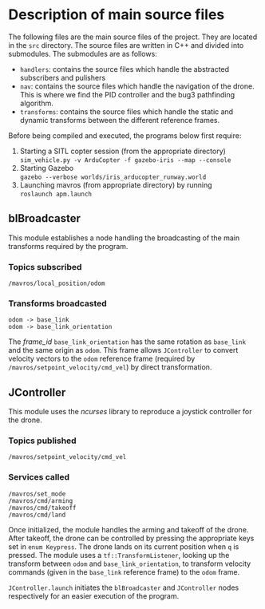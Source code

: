 # Description of main source files

The following files are the main source files of the project. They are located in the `src` directory.
The source files are written in C++ and divided into submodules. The submodules are as follows:

- `handlers`: contains the source files which handle the abstracted subscribers and pulishers
- `nav`: contains the source files which handle the navigation of the drone. This is where we find the PID controller and the bug3 pathfinding algorithm.
- `transforms`: contains the source files which handle the static and dynamic transforms between the different reference frames.


Before being compiled and executed, the programs below first require:
1. Starting a SITL copter session (from the appropriate directory)\
    `sim_vehicle.py -v ArduCopter -f gazebo-iris --map --console`
2. Starting Gazebo\
    `gazebo --verbose worlds/iris_arducopter_runway.world`
3. Launching mavros (from appropriate directory) by running\
    `roslaunch apm.launch`


## blBroadcaster

This module establishes a node handling the broadcasting of the main transforms required by the program. 

### Topics subscribed
    /mavros/local_position/odom

### Transforms broadcasted
    odom -> base_link
    odom -> base_link_orientation

The *frame_id* `base_link_orientation` has the same rotation as `base_link` and the same origin as `odom`. This frame allows `JController` to convert velocity vectors to the `odom` reference frame (required by `/mavros/setpoint_velocity/cmd_vel`) by direct transformation. 


## JController

This module uses the *ncurses* library to reproduce a joystick controller for the drone. 

### Topics published
    /mavros/setpoint_velocity/cmd_vel

### Services called
    /mavros/set_mode
    /mavros/cmd/arming
    /mavros/cmd/takeoff
    /mavros/cmd/land

Once initialized, the module handles the arming and takeoff of the drone. After takeoff, the drone can be controlled by pressing the appropriate keys set in `enum Keypress`. The drone lands on its current position when `q` is pressed.
The module uses a `tf::TransformListener`, looking up the transform between `odom` and `base_link_orientation`, to transform velocity commands (given in the `base_link` reference frame) to the `odom` frame.

`JController.launch` initiates the `blBroadcaster` and `JController` nodes respectively for an easier execution of the program.



